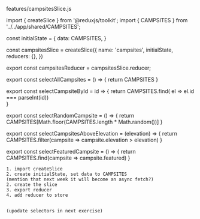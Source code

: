features/campsitesSlice.js

import { createSlice } from '@reduxjs/toolkit';
import { CAMPSITES } from '../../app/shared/CAMPSITES';


const initialState = {
    data: CAMPSITES,
}


const campsitesSlice = createSlice({
    name: 'campsites',
    initialState,
    reducers: {},
})

export const campsitesReducer = campsitesSlice.reducer;

export const selectAllCampsites = () => {
    return CAMPSITES 
}  

export const selectCampsiteById = id => {
    return CAMPSITES.find( el => el.id === parseInt(id))  
}  

export const selectRandomCampsite = () => {
    return CAMPSITES[Math.floor(CAMPSITES.length * Math.random())]
}

export const selectCampsitesAboveElevation = (elevation) => {
    return CAMPSITES.filter(campsite => campsite.elevation > elevation)
}

export const selectFeaturedCampsite = () => {
    return CAMPSITES.find(campsite => campsite.featured)
}


    1. import createSlice
    2. create initialState, set data to CAMPSITES
    (mention that next week it will become an async fetch?)
    2. create the slice
    3. export reducer
    4. add reducer to store
    

    (upodate selectors in next exercise)